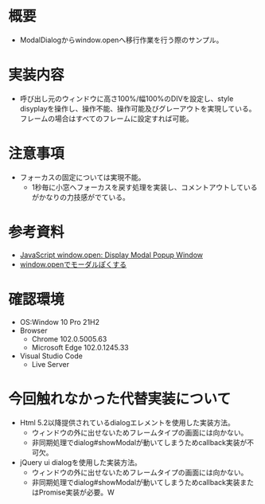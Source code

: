 # 概要

* ModalDialogからwindow.openへ移行作業を行う際のサンプル。

# 実装内容

* 呼び出し元のウィンドウに高さ100%/幅100%のDIVを設定し、style disyplayを操作し、操作不能、操作可能及びグレーアウトを実現している。フレームの場合はすべてのフレームに設定すれば可能。

# 注意事項

* フォーカスの固定については実現不能。
    * 1秒毎に小窓へフォーカスを戻す処理を実装し、コメントアウトしているがかなりの力技感がでている。

# 参考資料

* [JavaScript window.open: Display Modal Popup Window](https://www.aspsnippets.com/Articles/JavaScript-windowopen-Display-Modal-Popup-Window.aspx)
* [window.openでモーダルぽくする](https://qiita.com/bassyaroo/items/6566d06e27fdd970dc01)

# 確認環境

* OS:Window 10 Pro 21H2
* Browser
    * Chrome 102.0.5005.63
    * Microsoft Edge 102.0.1245.33
* Visual Studio Code
    * Live Server

# 今回触れなかった代替実装について

* Html 5.2以降提供されているdialogエレメントを使用した実装方法。
    * ウィンドウの外に出せないためフレームタイプの画面には向かない。
    * 非同期処理でdialog#showModalが動いてしまうためcallback実装が不可欠。
* jQuery ui dialogを使用した実装方法。
    * ウィンドウの外に出せないためフレームタイプの画面には向かない。
    * 非同期処理でdialog#showModalが動いてしまうためcallback実装またはPromise実装が必要。W
